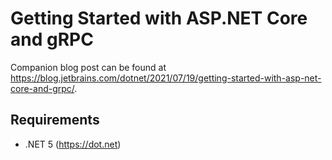 # Getting Started with ASP.NET Core and gRPC

Companion blog post can be found at https://blog.jetbrains.com/dotnet/2021/07/19/getting-started-with-asp-net-core-and-grpc/.

## Requirements

- .NET 5 (https://dot.net)
